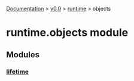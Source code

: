 [Documentation](/docs/documentation.md) >
 [v0.0](/docs/0.0/version.md) >
  [runtime](/docs/0.0/runtime/module.md) >
   objects

# runtime.objects module

## Modules

### [lifetime](lifetime/module.md)